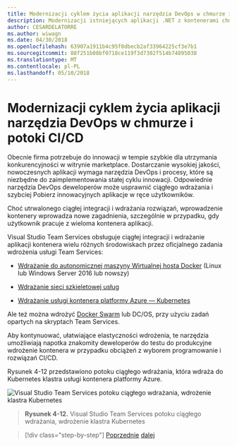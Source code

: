 ```yaml
---
title: Modernizacji cyklem życia aplikacji narzędzia DevOps w chmurze i potoki CI/CD
description: Modernizacji istniejących aplikacji .NET z kontenerami chmury Azure i systemu Windows | Modernizacji cyklem życia aplikacji narzędzia DevOps w chmurze i potoki CI/CD
author: CESARDELATORRE
ms.author: wiwagn
ms.date: 04/30/2018
ms.openlocfilehash: 63907a1911b4c95f0dbecb2af33964225cf3e7b1
ms.sourcegitcommit: 88f251b08bf0718ce119f3d7302f514b74895038
ms.translationtype: MT
ms.contentlocale: pl-PL
ms.lasthandoff: 05/10/2018
---
```

# <a name="modernize-your-apps-lifecycle-with-cicd-pipelines-and-devops-tools-in-the-cloud"></a>Modernizacji cyklem życia aplikacji narzędzia DevOps w chmurze i potoki CI/CD

Obecnie firma potrzebuje do innowacji w tempie szybkie dla utrzymania konkurencyjności w witrynie marketplace. Dostarczanie wysokiej jakości, nowoczesnych aplikacji wymaga narzędzia DevOps i procesy, które są niezbędne do zaimplementowania stałej cyklu innowacji. Odpowiednie narzędzia DevOps deweloperów może usprawnić ciągłego wdrażania i szybciej Pobierz innowacyjnych aplikacje w ręce użytkowników.

Choć utrwalonego ciągłej integracji i wdrażania rozwiązań, wprowadzenie kontenery wprowadza nowe zagadnienia, szczególnie w przypadku, gdy użytkownik pracuje z wieloma kontenera aplikacji.

Visual Studio Team Services obsługuje ciągłej integracji i wdrażanie aplikacji kontenera wielu różnych środowiskach przez oficjalnego zadania wdrożenia usługi Team Services:

-   [Wdrażanie do autonomicznej maszyny Wirtualnej hosta Docker](https://docs.microsoft.com/vsts/build-release/apps/cd/deploy-docker-windowsvm) (Linux lub Windows Server 2016 lub nowszy)

-   [Wdrażanie sieci szkieletowej usług](https://docs.microsoft.com/azure/service-fabric/service-fabric-tutorial-deploy-app-with-cicd-vsts)

-   [Wdrażanie usługi kontenera platformy Azure — Kubernetes](https://docs.microsoft.com/vsts/build-release/apps/cd/azure/deploy-container-kubernetes)

Ale też można wdrożyć [Docker Swarm](https://blogs.msdn.microsoft.com/jcorioland/2016/11/29/full-ci-cd-pipeline-to-deploy-multi-containers-application-on-azure-container-service-docker-swarm-using-visual-studio-team-services/) lub DC/OS, przy użyciu zadań opartych na skryptach Team Services.

Aby kontynuować, ułatwiające elastyczności wdrożenia, te narzędzia umożliwiają napotka znakomity deweloperów do testu do produkcyjne wdrożenie kontenera w przypadku obciążeń z wyborem programowanie i rozwiązań CI/CD.

Rysunek 4-12 przedstawiono potoku ciągłego wdrażania, która wdraża do Kubernetes klastra usługi kontenera platformy Azure.

![Visual Studio Team Services potoku ciągłego wdrażania, wdrożenie klastra Kubernetes](./media/image12.png)

> **Rysunek 4-12.** Visual Studio Team Services potoku ciągłego wdrażania, wdrożenie klastra Kubernetes

>[!div class="step-by-step"]
[Poprzednie](modernize-your-apps-with-monitoring-and-telemetry.md)
[dalej](migrate-to-hybrid-cloud-scenarios.md)
